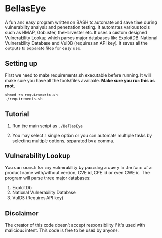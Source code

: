 # BellasEye
A fun and easy program written on BASH to automate and save time during vulnerability analysis and penetration testing. It automates various tools such as NMAP, Gobuster, theHarvester etc. It uses a custom designed Vulnerability Lookup which parses major databases like ExploitDB, National Vulnerability Database and VulDB (requires an API key). It saves all the outputs to separate files for easy use.

## Setting up
First we need to make requirements.sh executable before running. It will make sure you have all the tools/files available. **Make sure you run this as root.**
```
chmod +x requirements.sh
./requirements.sh
```

## Tutorial
1. Run the main script as
`./BellasEye`


2. You may select a single option or you can automate multiple tasks by selecting multiple options, separated by a comma.


## Vulnerability Lookup
You can search for any vulnerability by passsing a query in the form of a product name with/without version, CVE id, CPE id or even CWE id. The program will parse three major databases: 
  1. ExploitDb
  2. National Vulnerability Database
  3. VulDB (Requires API key)

## Disclaimer
The creator of this code doesn't accept responsibility if it's used with malicious intent. This code is free to be used by anyone.  
